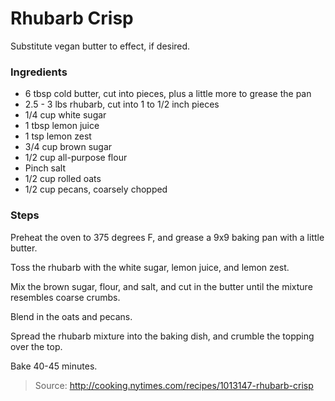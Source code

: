Rhubarb Crisp
=============
Substitute vegan butter to effect, if desired.

### Ingredients
- 6 tbsp cold butter, cut into pieces, plus a little more to grease the pan
- 2.5 - 3 lbs rhubarb, cut into 1 to 1/2 inch pieces
- 1/4 cup white sugar
- 1 tbsp lemon juice
- 1 tsp lemon zest
- 3/4 cup brown sugar
- 1/2 cup all-purpose flour
- Pinch salt
- 1/2 cup rolled oats
- 1/2 cup pecans, coarsely chopped

### Steps
Preheat the oven to 375 degrees F, and grease a 9x9 baking pan with a little butter.

Toss the rhubarb with the white sugar, lemon juice, and lemon zest.

Mix the brown sugar, flour, and salt, and cut in the butter until the mixture resembles coarse crumbs.

Blend in the oats and pecans.

Spread the rhubarb mixture into the baking dish, and crumble the topping over the top.

Bake 40-45 minutes.

> Source: http://cooking.nytimes.com/recipes/1013147-rhubarb-crisp
